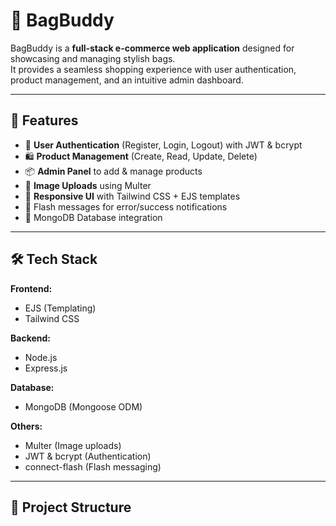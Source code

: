 # 👜 BagBuddy

BagBuddy is a **full-stack e-commerce web application** designed for showcasing and managing stylish bags.  
It provides a seamless shopping experience with user authentication, product management, and an intuitive admin dashboard.

---

## 🚀 Features

- 👤 **User Authentication** (Register, Login, Logout) with JWT & bcrypt  
- 🛍️ **Product Management** (Create, Read, Update, Delete)  
- 📦 **Admin Panel** to add & manage products  
- 📸 **Image Uploads** using Multer  
- 🎨 **Responsive UI** with Tailwind CSS + EJS templates  
- 🔑 Flash messages for error/success notifications  
- 💾 MongoDB Database integration  

---

## 🛠️ Tech Stack

**Frontend:**  
- EJS (Templating)  
- Tailwind CSS  

**Backend:**  
- Node.js  
- Express.js  

**Database:**  
- MongoDB (Mongoose ODM)  

**Others:**  
- Multer (Image uploads)  
- JWT & bcrypt (Authentication)  
- connect-flash (Flash messaging)  

---

## 📂 Project Structure

